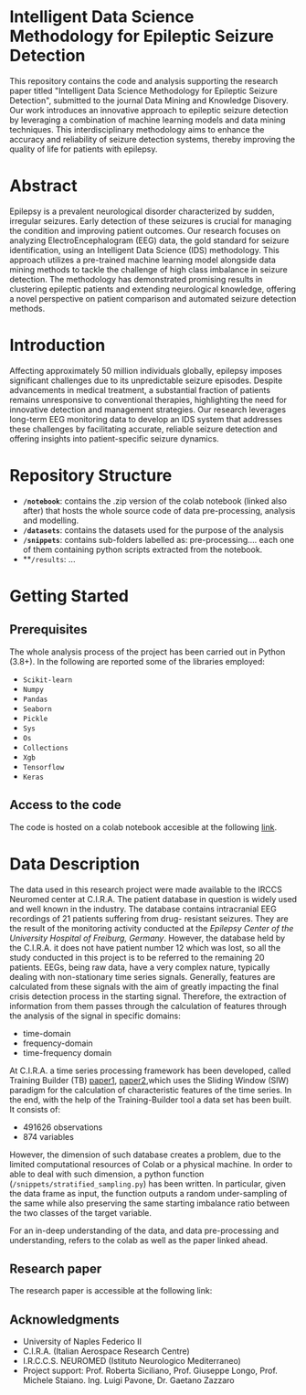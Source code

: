 # Intelligent Data Science Methodology for Epileptic Seizure Detection

This repository contains the code and analysis supporting the research paper titled "Intelligent Data Science Methodology for Epileptic Seizure Detection", submitted to the journal Data Mining and Knowledge Disovery. Our work introduces an innovative approach to epileptic seizure detection by leveraging a combination of machine learning models and data mining techniques. This interdisciplinary methodology aims to enhance the accuracy and reliability of seizure detection systems, thereby improving the quality of life for patients with epilepsy.

# Abstract 
Epilepsy is a prevalent neurological disorder characterized by sudden, irregular seizures. Early detection of these seizures is crucial for managing the condition and improving patient outcomes. Our research focuses on analyzing ElectroEncephalogram (EEG) data, the gold standard for seizure identification, using an Intelligent Data Science (IDS) methodology. This approach utilizes a pre-trained machine learning model alongside data mining methods to tackle the challenge of high class imbalance in seizure detection. The methodology has demonstrated promising results in clustering epileptic patients and extending neurological knowledge, offering a novel perspective on patient comparison and automated seizure detection methods.

# Introduction 

Affecting approximately 50 million individuals globally, epilepsy imposes significant challenges due to its unpredictable seizure episodes. Despite advancements in medical treatment, a substantial fraction of patients remains unresponsive to conventional therapies, highlighting the need for innovative detection and management strategies. Our research leverages long-term EEG monitoring data to develop an IDS system that addresses these challenges by facilitating accurate, reliable seizure detection and offering insights into patient-specific seizure dynamics.

# Repository Structure 
- **`/notebook`**: contains the .zip version of the colab notebook (linked also after) that hosts the whole source code of data pre-processing, analysis and modelling. 
- **`/datasets`**: contains the datasets used for the purpose of the analysis
- **`/snippets`**: contains sub-folders labelled as: pre-processing.... each one of them containing python scripts extracted from the notebook.
- **`/results`: ...

# Getting Started

## Prerequisites 

The whole analysis process of the project has been carried out in Python (3.8+). In the following are reported some of the libraries employed: 
- `Scikit-learn`
- `Numpy`
- `Pandas`
- `Seaborn`
- `Pickle`
- `Sys`
- `Os`
- `Collections`
- `Xgb`
- `Tensorflow`
- `Keras`
## Access to the code
The code is hosted on a colab notebook accesible at the following [link](https://colab.research.google.com/drive/1oEfeDklnTxF9ZrC_MZmXZQo1ZEbIje-E?usp=sharing).

# Data Description
The data used in this research project were made available to the IRCCS Neuromed center at C.I.R.A. The patient database in question is widely used and well known in the industry. The database contains intracranial EEG recordings of 21 patients suffering from drug- resistant seizures. They are the result of the monitoring activity conducted at the *Epilepsy Center of the University Hospital of Freiburg, Germany*.
However, the database held by the C.I.R.A. it does not have patient number 12 which was lost, so all the study conducted in this project is to be referred to the remaining 20 patients.
EEGs, being raw data, have a very complex nature, typically dealing with non-stationary time series signals. Generally, features are calculated from these signals with the aim of greatly impacting the final crisis detection process in the starting signal. Therefore,  the extraction of information from them passes through the calculation of features through the analysis of the signal in specific domains:
- time-domain
- frequency-domain
- time-frequency domain

At C.I.R.A. a time series processing framework has been developed, called Training Builder (TB) [paper1](https://www.researchgate.net/publication/332037382_A_Feature_Extraction_Framework_for_Time_Series_Analysis_An_Application_for_EEG_Signal_Processing_for_Epileptic_Seizures_Detection), [paper2](https://www.researchgate.net/publication/335910183_From_Electroencephalogram_to_Epileptic_Seizures_Detection_by_Using_Artificial_Neural_Networks),which uses the Sliding Window (SlW) paradigm for the calculation of characteristic features of the time series.
In the end, with the help of the Training-Builder tool a data set has been built. 
It consists of: 
- 491626 observations
- 874 variables

However, the dimension of such database creates a problem, due to the limited computational resources of Colab or a physical machine. In order to able to deal with such dimension, a python function (`/snippets/stratified_sampling.py`) has been written. In particular, given the data frame as input, the function outputs a random under-sampling of the same while also preserving the same starting imbalance ratio between the two classes of the target variable. 

For an in-deep understanding of the data, and data pre-processing and understanding, refers to the colab as well as the paper linked ahead. 
## Research paper
The research paper is accessible at the following link: 
## Acknowledgments 

- University of Naples Federico II
- C.I.R.A. (Italian Aerospace Research Centre) 
- I.R.C.C.S. NEUROMED (Istituto Neurologico Mediterraneo)
- Project support: Prof. Roberta Siciliano, Prof. Giuseppe Longo, Prof. Michele Staiano. Ing. Luigi Pavone, Dr. Gaetano Zazzaro
